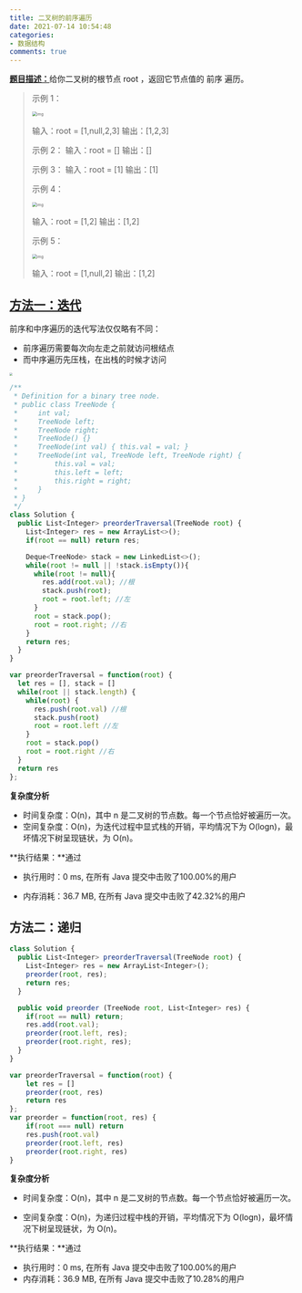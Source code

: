 ```yaml
---
title: 二叉树的前序遍历
date: 2021-07-14 10:54:48
categories:
- 数据结构
comments: true
---
```


[**题目描述：**](https://leetcode-cn.com/problems/binary-tree-preorder-traversal/)给你二叉树的根节点 root ，返回它节点值的 前序 遍历。

<!-- more --> 

> 示例 1：
>
> <img src="https://assets.leetcode.com/uploads/2020/09/15/inorder_1.jpg" alt="img" style="zoom:50%;" />
>
> 输入：root = [1,null,2,3]
> 输出：[1,2,3]
>
> 示例 2：
> 输入：root = []
> 输出：[]
>
> 示例 3：
> 输入：root = [1]
> 输出：[1]
>
> 示例 4：
>
> <img src="https://assets.leetcode.com/uploads/2020/09/15/inorder_5.jpg" alt="img" style="zoom: 50%;" />
>
> 输入：root = [1,2]
> 输出：[1,2]
>
> 示例 5：
>
> <img src="https://assets.leetcode.com/uploads/2020/09/15/inorder_4.jpg" alt="img" style="zoom:50%;" />
>
> 输入：root = [1,null,2]
> 输出：[1,2]



## [方法一：迭代](https://leetcode-cn.com/problems/binary-tree-preorder-traversal/solution/er-cha-shu-de-qian-xu-bian-li-by-leetcode-solution/)

前序和中序遍历的迭代写法仅仅略有不同：

- 前序遍历需要每次向左走之前就访问根结点
- 而中序遍历先压栈，在出栈的时候才访问

<img src="https://img.youpin.mi-img.com/luban/m7rh4l0upa_22026080841626250514061.gif" style="zoom:33%;" />

```js
/**
 * Definition for a binary tree node.
 * public class TreeNode {
 *     int val;
 *     TreeNode left;
 *     TreeNode right;
 *     TreeNode() {}
 *     TreeNode(int val) { this.val = val; }
 *     TreeNode(int val, TreeNode left, TreeNode right) {
 *         this.val = val;
 *         this.left = left;
 *         this.right = right;
 *     }
 * }
 */
class Solution {
  public List<Integer> preorderTraversal(TreeNode root) {
    List<Integer> res = new ArrayList<>();
    if(root == null) return res;

    Deque<TreeNode> stack = new LinkedList<>();
    while(root != null || !stack.isEmpty()){
      while(root != null){
        res.add(root.val); //根
        stack.push(root);
        root = root.left; //左
      }
      root = stack.pop();
      root = root.right; //右
    }
    return res;
  }
}

var preorderTraversal = function(root) {
  let res = [], stack = []
  while(root || stack.length) {
    while(root) {
      res.push(root.val) //根
      stack.push(root)
      root = root.left //左
    }
    root = stack.pop()
    root = root.right //右
  }
  return res
};
```

**复杂度分析**

- 时间复杂度：O(n)，其中 n 是二叉树的节点数。每一个节点恰好被遍历一次。
- 空间复杂度：O(n)，为迭代过程中显式栈的开销，平均情况下为 O(logn)，最坏情况下树呈现链状，为 O(n)。

**执行结果：**通过 

- 执行用时：0 ms, 在所有 Java 提交中击败了100.00%的用户

- 内存消耗：36.7 MB, 在所有 Java 提交中击败了42.32%的用户



## 方法二：递归

```js
class Solution {
  public List<Integer> preorderTraversal(TreeNode root) {
    List<Integer> res = new ArrayList<Integer>();
    preorder(root, res);
    return res;
  }

  public void preorder (TreeNode root, List<Integer> res) {
    if(root == null) return;
    res.add(root.val);
    preorder(root.left, res);
    preorder(root.right, res);
  }
}

var preorderTraversal = function(root) {
    let res = []
    preorder(root, res)
    return res
};
var preorder = function(root, res) {
    if(root === null) return 
    res.push(root.val)
    preorder(root.left, res)
    preorder(root.right, res)
}
```

**复杂度分析**

- 时间复杂度：O(n)，其中 n 是二叉树的节点数。每一个节点恰好被遍历一次。

- 空间复杂度：O(n)，为递归过程中栈的开销，平均情况下为 O(logn)，最坏情况下树呈现链状，为 O(n)。

**执行结果：**通过 

- 执行用时：0 ms, 在所有 Java 提交中击败了100.00%的用户
- 内存消耗：36.9 MB, 在所有 Java 提交中击败了10.28%的用户